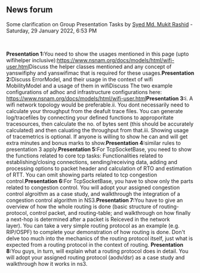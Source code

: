 <h2>News forum</h2><a href="https://moodle.cse.buet.ac.bd/user/view.php?id=1878&course=651"></a>
Some clarification on Group Presentation Tasks
by <a href="https://moodle.cse.buet.ac.bd/user/view.php?id=1878&course=651">Syed Md. Mukit Rashid</a> - Saturday, 29 January 2022, 6:53 PM


 

<b>Presentation 1:</b>You need to show the usages mentioned in this page (upto wifihelper inclusive):<a href="https://www.nsnam.org/docs/models/html/wifi-user.html">https://www.nsnam.org/docs/models/html/wifi-user.html</a>Discuss the helper classes mentioned and any concept of yanswifiphy and yanswifimac that is required for these usages.<b>Presentation 2:</b>Discuss ErrorModel, and their usage in the context of wifi <br />MobilityModel and a usage of them in wifiDiscuss The two example configurations of adhoc and infrastructure configurations here:<br /><a href="https://www.nsnam.org/docs/models/html/wifi-user.html">https://www.nsnam.org/docs/models/html/wifi-user.html</a><b>Presentation 3:</b>i. A wifi network topology would be preferable.ii. You dont necessarily need to calculate your throughput from the deafult trace files. You can generate log/tracefiles by connecting your defined functions to approporitate tracesources, then calculate the no. of bytes sent (this should be accurately calculated) and then caluating the throughput from that.iii. Showing usage of tracemetrics is optional. If anyone is willing to show he can and will get extra minutes and bonus marks to show.<b>Presentation 4:</b>similar rules to presentation 3 apply.<b>Presentation 5:</b>For TcpSocketBase, you need to show the functions related to core tcp tasks: Functionalities related to establishing/closing connections, sending/receiving data, adding and processing options to packet header and calculation of RTO and estimation of RTT. You can omit showing parts related to tcp congestion control.<b>Presentation 6:</b>For TcpSocketBase, you have to show only the parts related to congestion control. You will adopt your assigned congestion control algroithm as a case study, and walkthrough the integration of a congestion control algorithm in NS3.<b>Presentation 7:</b>You have to give an overview of how the whole routing is done (basic structure of routing-protocol, control packet, and routing-table; and walkthrough on how finally a next-hop is determined after a packet is Reiceved in the network layer). You can take a very simple routing protocol as an example (e.g. RIP/OSPF) to complete your demonstration of how routing is done. Don't delve too much into the mechanics of the routing protocol itself, just what is expected from a routing protocol in the context of routing. <b>Presentation 8:</b>You guys, in turn, will explain what a routing protocol does in detail. You will adopt your assigned routing protocol (aodv/dsr) as a case study and walkthrough how it works in ns3.<br />






